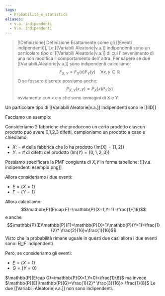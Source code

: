 ```yaml
---
tags:
  - Probabilità_e_statistica
aliases:
  - v.a. indipendenti
  - V.a. indipendenti
---
```


>[!Definizione]  Definizione
>Esattamente come gli [[Eventi indipendenti]], Le [[Variabili Aleatorie|v.a.]] indipendenti sono un particolare tipo di [[Variabili Aleatorie|v.a.]] di cui l’ avvenimento di una non modifica il comportamento dell’ altra.
>Per sapere se due [[Variabili Aleatorie|v.a.]] sono indipendenti calcoliamo:
>$$F_{X,Y}=F_{X}(x)F_{Y}(y)\quad \forall x,y\in\mathbb{R}$$
>O se fossero discrete possiamo anche:
>$$P_{X,Y}(x,y)=P_{X}(x)P_{Y}(y)$$
>ovviamente con x e y che sono immagini di X e Y

Un particolare tipo di [[Variabili Aleatorie|v.a.]] Indipendenti sono le [[IID]]

Facciamo un esempio:

Consideriamo 2 fabbriche che producono un certo prodotto ciascun prodotto può avere 0,1,2,3 difetti,
campioniamo un prodotto a caso e chiediamo:
- $X$: = # della fabbrica che lo ha prodotto ($\mathrm{Im}(X)=\{1,2\}$)
- $Y$: = # di difetti del prodotto ($\mathrm{Im}(Y)=\{0,1,2,3\}$)

Possiamo specificare la PMF congiunta di $X$,$Y$ in forma tabellone:
![[v.a. indipendenti esempio.png]]

Allora consideriamo i due eventi:
- $E=\{X=1\}$
- $F=\{Y=1\}$

Allora calcoliamo:
$$\mathbb{P}(E\cap F)=\mathbb{P}(X=1,Y=1)=\frac{1}{16}$$
e anche
$$\mathbb{P}(E)\mathbb{P}(F)=\mathbb{P}(X=1)\mathbb{P}(Y=1)=\frac{1}{2}* \frac{2}{16}=\frac{1}{16}$$
Visto che la probabilità rimane uguale in questi due casi allora i due eventi sono: $E\coprod F$ indipendenti

Però, se consideriamo gli eventi:
- $E=\{X=1\}$
- $G=\{Y=0\}$

$\mathbb{P}(E\cap G)=\mathbb{P}(X=1,Y=0)=\frac{1}{8}$
ma invece
$\mathbb{P}(E)|\mathbb{P}(G)=\frac{1}{2}* \frac{3}{16}> \frac{1}{8}$
Le due [[Variabili Aleatorie|v.a.]] non sono indipendenti.

